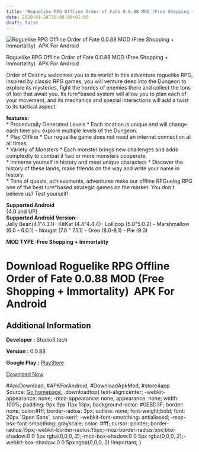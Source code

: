 ```yaml
---
title: 'Roguelike RPG Offline Order of Fate 0.0.88 MOD (Free Shopping + Immortality)  APK For Android'
date: 2020-01-24T18:00:00+01:00
draft: false
---
```


![Roguelike RPG Offline Order of Fate 0.0.88 MOD (Free Shopping + Immortality)  APK For Android](https://i2.wp.com/apkhome.net/wp-content/uploads/2020/01/Roguelike-RPG-Offline-Order-of-Fate-0.0.88-MOD-Free-Shopping-Immortality.png "Roguelike RPG Offline Order of Fate 0.0.88 MOD (Free Shopping + Immortality)  APK For Android")

  

Roguelike RPG Offline Order of Fate 0.0.88 MOD (Free Shopping + Immortality)  APK For Android

Order of Destiny welcomes you to its world! In this adventure roguelike RPG, inspired by classic RPG games, you will venture deep into the Dungeon to explore its mysteries, fight the hordes of enemies there and collect the tons of loot that await you. Its turn\*based system will allow you to plan each of your movement, and its mechanics and special interactions will add a twist to its tactical aspect.

**features:**  
\* Procedurally Generated Levels \* Each location is unique and will change each time you explore multiple levels of the Dungeon.  
\* Play Offline \* Our roguelike game does not need an internet connection at all times.  
\* Variety of Monsters \* Each monster brings new challenges and adds complexity to combat if two or more monsters cooperate.  
\* Immerse yourself in history and meet unique characters \* Discover the history of these lands, make friends on the way and write your name in history.  
\* Tons of quests, achievements, adventures make our offline RPGuelog RPG one of the best turn\*based strategic games on the market. You don't believe us? Test yourself!

**Supported Android**  
{4.0 and UP}  
**Supported Android Version**:-  
Jelly Bean(4.1"4.3.1)- KitKat (4.4"4.4.4)- Lollipop (5.0"5.0.2) - Marshmallow (6.0 - 6.0.1) - Nougat (7.0 " 7.1.1) - Oreo (8.0-8.1) - Pie (9.0)

**MOD TYPE :Free Shopping + Immortality**

Download Roguelike RPG Offline Order of Fate 0.0.88 MOD (Free Shopping + Immortality)  APK For Android
=======================================================================================================

Additional Information
----------------------

**Developer :** Studio3.tech

**Version :** 0.0.88

**Google Play :** [PlayStore](https://play.google.com/store/apps/details?id=tech.studio3.bestcave)

  

[Download Now](https://store4app.co/post/roguelike-rpg-offline-order-of-fate-0-0-88-mod-free-shopping-immortality-apk-for-android_1579885188)

  
#ApkDownload, #APKForAndroid, #DownloadApkMod, #store4app  
Source: [Go homepage.](https://store4app.co/post/roguelike-rpg-offline-order-of-fate-0-0-88-mod-free-shopping-immortality-apk-for-android_1579885188) .downloadtop{ text-align:center; -webkit-appearance: none; -moz-appearance: none; appearance: none; width: 100%; padding: 9px 9px 11px 13px; background-color: #0EBD3F; border: none; color:#fff; border-radius: 3px; outline: none; font-weight;bold; font: 20px 'Open Sans', sans-serif; -webkit-font-smoothing: antialiased; -moz-osx-font-smoothing: grayscale; color: #fff; cursor: pointer; border-radius:15px;-webkit-border-radius:15px;-moz-border-radius:5px;box-shadow:0 0 5px rgba(0,0,0,.2);-moz-box-shadow:0 0 5px rgba(0,0,0,.2);-webkit-box-shadow:0 0 5px rgba(0,0,0,.2) !important; }